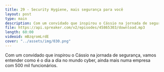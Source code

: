 ```yaml
---
title: 29 - Security Hygiene, mais segurança para você
layout: post
type: main
description: Com um convidado que inspirou o Cássio na jornada de segurança, vamos entender como é o dia a dia no mundo cyber, ainda mais numa empresa com 500 mil funcionários.
file: https://api.spreaker.com/v2/episodes/45865303/download.mp3
length: 60:00
videoid: mBzqromLrdE
cover: "../assets/img/030.png"
---
```


Com um convidado que inspirou o Cássio na jornada de segurança, vamos entender como é o dia a dia no mundo cyber, ainda mais numa empresa com 500 mil funcionários.